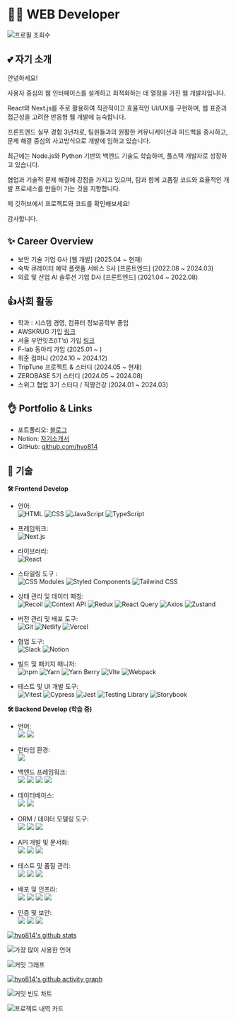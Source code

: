 # 👩‍💻 WEB Developer

![프로필 조회수](https://komarev.com/ghpvc/?username=hyo814&style=flat-square)

## 💕 자기 소개

안녕하세요!

사용자 중심의 웹 인터페이스를 설계하고 최적화하는 데 열정을 가진 웹 개발자입니다.

React와 Next.js를 주로 활용하여 직관적이고 효율적인 UI/UX를 구현하며, 웹 표준과 접근성을 고려한 반응형 웹 개발에 능숙합니다.

프론트엔드 실무 경험 3년차로, 팀원들과의 원활한 커뮤니케이션과 피드백을 중시하고, 문제 해결 중심의 사고방식으로 개발에 임하고 있습니다.

최근에는 Node.js와 Python 기반의 백엔드 기술도 학습하며, 풀스택 개발자로 성장하고 있습니다.

협업과 기술적 문제 해결에 강점을 가지고 있으며, 팀과 함께 고품질 코드와 효율적인 개발 프로세스를 만들어 가는 것을 지향합니다.

제 깃허브에서 프로젝트와 코드를 확인해보세요! 

감사합니다.

## ✨ Career Overview

- 보안 기술 기업 G사 [웹 개발] (2025.04 ~ 현재)
- 숙박 큐레이터 예약 플랫폼 서비스 S사 [프론트엔드] (2022.08 ~ 2024.03)
- 의료 및 산업 AI 솔루션 기업 D사 [프론트엔드] (2021.04 ~ 2022.08)


## 👍사회 활동

- 학과 : 시스템 경영, 컴퓨터 정보공학부 졸업
- AWSKRUG 가입 [링크](https://www.meetup.com/ko-KR/awskrug)
- 서울 우먼잇츠(IT’s) 가입 [링크](https://swits.notion.site/IT-s-04cb12f4b9aa4d0c87b225fc79102c06)
- F-lab 동아리 가입 (2025.01 ~ )
- 취준 컴퍼니 (2024.10 ~ 2024.12)
- TripTune 프로젝트 & 스터디 (2024.05 ~ 현재)
- ZEROBASE 5기 스터디 (2024.05 ~ 2024.08)
- 스위그 협업 3기 스터디 / 직짱건강  (2024.01 ~ 2024.03)


## 👌 Portfolio & Links

- 포트폴리오: [블로그](https://hyo814-blog.vercel.app/)
- Notion: [자기소개서](https://hyo814.notion.site/fafc852db326427793fed95a0387a28a)
- GitHub: [github.com/hyo814](https://github.com/hyo814)


## 📌 기술

**🛠 Frontend Develop**

- 언어: <br/>
  <img src="https://img.shields.io/badge/HTML-E34F26?style=flat-square&logo=html5&logoColor=white" alt="HTML"/> <img src="https://img.shields.io/badge/CSS-1572B6?style=flat-square&logo=css3&logoColor=white" alt="CSS"/> <img src="https://img.shields.io/badge/JavaScript-F7DF1E?style=flat-square&logo=javascript&logoColor=black" alt="JavaScript"/> <img src="https://img.shields.io/badge/TypeScript-3178C6?style=flat-square&logo=typescript&logoColor=white" alt="TypeScript"/>

- 프레임워크:  
  <img src="https://img.shields.io/badge/Next.js-000000?style=flat-square&logo=next.js&logoColor=white" alt="Next.js"/>

- 라이브러리:  
  <img src="https://img.shields.io/badge/React-61DAFB?style=flat-square&logo=react&logoColor=black" alt="React"/>

- 스타일링 도구 : <br/>
  <img src="https://img.shields.io/badge/CSS_Modules-000000?style=flat-square&logo=css-modules&logoColor=white" alt="CSS Modules"/> <img src="https://img.shields.io/badge/Styled_Components-DB7093?style=flat-square&logo=styled-components&logoColor=white" alt="Styled Components"/> <img src="https://img.shields.io/badge/Tailwind CSS-06B6D4?style=flat-square&logo=tailwindcss&logoColor=white" alt="Tailwind CSS"/>

- 상태 관리 및 데이터 페칭:<br/>
  <img src="https://img.shields.io/badge/Recoil-3578E5?style=flat-square&logo=recoil&logoColor=white" alt="Recoil"/> <img src="https://img.shields.io/badge/Context_API-61DAFB?style=flat-square&logo=react&logoColor=black" alt="Context API"/> <img src="https://img.shields.io/badge/Redux-764ABC?style=flat-square&logo=redux&logoColor=white" alt="Redux"/> <img src="https://img.shields.io/badge/React_Query-FF4154?style=flat-square&logo=react-query&logoColor=white" alt="React Query"/> <img src="https://img.shields.io/badge/Axios-5A29E4?style=flat-square&logo=axios&logoColor=white" alt="Axios"/> <img src="https://img.shields.io/badge/Zustand-663399?style=flat-square&logo=zustand&logoColor=white" alt="Zustand"/>

- 버전 관리 및 배포 도구:<br/>
  <img src="https://img.shields.io/badge/Git-F05032?style=flat-square&logo=git&logoColor=white" alt="Git"/> <img src="https://img.shields.io/badge/Netlify-00C7B7?style=flat-square&logo=netlify&logoColor=white" alt="Netlify"/> <img src="https://img.shields.io/badge/Vercel-000000?style=flat-square&logo=vercel&logoColor=white" alt="Vercel"/>

- 협업 도구:<br/>
  <img src="https://img.shields.io/badge/Slack-4A154B?style=flat-square&logo=slack&logoColor=white" alt="Slack"/> <img src="https://img.shields.io/badge/Notion-000000?style=flat-square&logo=notion&logoColor=white" alt="Notion"/>

- 빌드 및 패키지 매니저:<br/>
  <img src="https://img.shields.io/badge/npm-CB3837?style=flat-square&logo=npm&logoColor=white" alt="npm"/> <img src="https://img.shields.io/badge/Yarn-2C8EBB?style=flat-square&logo=yarn&logoColor=white" alt="Yarn"/> <img src="https://img.shields.io/badge/Yarn_Berry-2C8EBB?style=flat-square&logo=yarn&logoColor=white" alt="Yarn Berry"/> <img src="https://img.shields.io/badge/Vite-646CFF?style=flat-square&logo=vite&logoColor=white" alt="Vite"/> <img src="https://img.shields.io/badge/Webpack-8DD6F9?style=flat-square&logo=webpack&logoColor=black" alt="Webpack"/>

- 테스트 및 UI 개발 도구:<br/>
  <img src="https://img.shields.io/badge/Vitest-6E6E6E?style=flat-square&logo=vitest&logoColor=white" alt="Vitest"/> <img src="https://img.shields.io/badge/Cypress-17202C?style=flat-square&logo=cypress&logoColor=white" alt="Cypress"/> <img src="https://img.shields.io/badge/Jest-C21325?style=flat-square&logo=jest&logoColor=white" alt="Jest"/> <img src="https://img.shields.io/badge/Testing Library-E33332?style=flat-square&logo=testing-library&logoColor=white" alt="Testing Library"/> <img src="https://img.shields.io/badge/Storybook-FF4785?style=flat-square&logo=storybook&logoColor=white" alt="Storybook"/>

**🛠 Backend Develop (학습 중)**

- 언어:<br/>
  <img src="https://img.shields.io/badge/JavaScript-F7DF1E?style=flat-square&logo=javascript&logoColor=black"/>
  <img src="https://img.shields.io/badge/Python-3776AB?style=flat-square&logo=python&logoColor=white"/>

- 런타임 환경:<br/>
  <img src="https://img.shields.io/badge/Node.js-339933?style=flat-square&logo=nodedotjs&logoColor=white"/>

- 백엔드 프레임워크:<br/>
  <img src="https://img.shields.io/badge/Express-000000?style=flat-square&logo=express&logoColor=white"/>
  <img src="https://img.shields.io/badge/NestJS-E0234E?style=flat-square&logo=nestjs&logoColor=white"/>
  <img src="https://img.shields.io/badge/Flask-000000?style=flat-square&logo=flask&logoColor=white"/>
  <img src="https://img.shields.io/badge/Django-092E20?style=flat-square&logo=django&logoColor=white"/>

- 데이터베이스:<br/>
  <img src="https://img.shields.io/badge/MySQL-4479A1?style=flat-square&logo=mysql&logoColor=white"/> <img src="https://img.shields.io/badge/MongoDB-47A248?style=flat-square&logo=mongodb&logoColor=white"/>

- ORM / 데이터 모델링 도구:<br/>
  <img src="https://img.shields.io/badge/Prisma-2D3748?style=flat-square&logo=prisma&logoColor=white"/> <img src="https://img.shields.io/badge/SQLAlchemy-336791?style=flat-square&logo=sqlalchemy&logoColor=white"/> <img src="https://img.shields.io/badge/Django ORM-092E20?style=flat-square&logo=django&logoColor=white"/>

- API 개발 및 문서화:<br/>
  <img src="https://img.shields.io/badge/RESTful_API-6DB33F?style=flat-square&logo=spring&logoColor=white"/> <img src="https://img.shields.io/badge/FastAPI-009688?style=flat-square&logo=fastapi&logoColor=white"/> <img src="https://img.shields.io/badge/Swagger-85EA2D?style=flat-square&logo=swagger&logoColor=black"/>

- 테스트 및 품질 관리:<br/>
  <img src="https://img.shields.io/badge/Jest-C21325?style=flat-square&logo=jest&logoColor=white"/> <img src="https://img.shields.io/badge/Pytest-3776AB?style=flat-square&logo=python&logoColor=white"/> <img src="https://img.shields.io/badge/Postman-FF6C37?style=flat-square&logo=postman&logoColor=white"/>

- 배포 및 인프라:<br/>
  <img src="https://img.shields.io/badge/Docker-2496ED?style=flat-square&logo=docker&logoColor=white"/> <img src="https://img.shields.io/badge/Render-46E3B7?style=flat-square&logo=render&logoColor=black"/> <img src="https://img.shields.io/badge/Heroku-430098?style=flat-square&logo=heroku&logoColor=white"/> <img src="https://img.shields.io/badge/Vercel-000000?style=flat-square&logo=vercel&logoColor=white"/>

- 인증 및 보안:<br/>
  <img src="https://img.shields.io/badge/JWT-000000?style=flat-square&logo=jsonwebtokens&logoColor=white"/> <img src="https://img.shields.io/badge/OAuth2-4285F4?style=flat-square&logo=google&logoColor=white"/> <img src="https://img.shields.io/badge/Bcrypt-00BCD4?style=flat-square"/>


[![hyo814's github stats](https://github-readme-stats.vercel.app/api?username=hyo814)](https://github.com/anuraghazra/github-readme-stats)

![가장 많이 사용한 언어](https://github-readme-stats.vercel.app/api/top-langs/?username=hyo814&layout=compact&theme=radical)

![커밋 그래프](https://github-readme-streak-stats.herokuapp.com/?user=hyo814&theme=radical)

[![hyo814's github activity graph](https://github-readme-activity-graph.vercel.app/graph?username=hyo814&bg_color=0f2d3d&color=1cadfb&line=1cadfb&point=1cadfb&area=true&hide_border=true)](https://github.com/hyo814/github-readme-activity-graph)

![커밋 빈도 차트](https://github-profile-summary-cards.vercel.app/api/cards/profile-details?username=hyo814&theme=radical)

![프로젝트 내역 카드](https://github-profile-summary-cards.vercel.app/api/cards/repos-per-language?username=hyo814&theme=radical)

